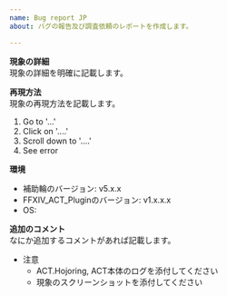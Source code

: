 ```yaml
---
name: Bug report JP
about: バグの報告及び調査依頼のレポートを作成します。

---
```


**現象の詳細**  
現象の詳細を明確に記載します。

**再現方法**  
現象の再現方法を記載します。
1. Go to '...'
2. Click on '....'
3. Scroll down to '....'
4. See error

**環境**
- 補助輪のバージョン: v5.x.x
- FFXIV_ACT_Pluginのバージョン: v1.x.x.x
- OS: 

**追加のコメント**  
なにか追加するコメントがあれば記載します。

* 注意  
    * ACT.Hojoring, ACT本体のログを添付してください
    * 現象のスクリーンショットを添付してください
